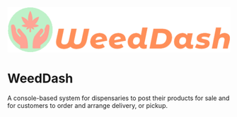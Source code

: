 ![WeedDash](/WeedDash_logo.png)
# WeedDash
A console-based system for dispensaries to post their products for sale and for customers to order and arrange delivery, or pickup.
